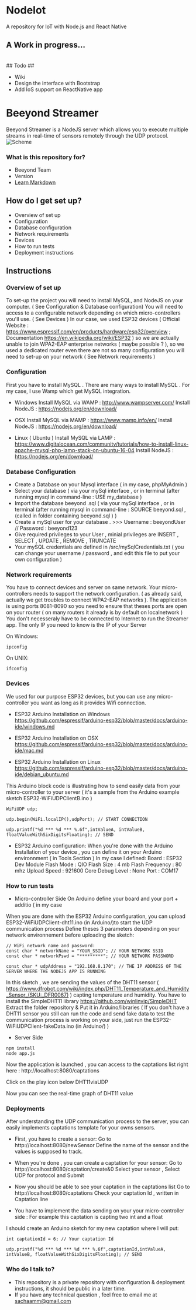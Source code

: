 # NodeIot #
A repository for IoT with Node.js and React Native

## A Work in progress... ##
</br>
## Todo ##

* Wiki 
* Design the interface with Bootstrap 
* Add IoS support on ReactNative app


# Beeyond Streamer #

Beeyond Streamer is a NodeJS server which allows you to execute multiple streams in real-time of sensors remotely through the UDP protocol.
![Scheme](pictures/captations.png)



### What is this repository for? ###

* Beeyond Team
* Version
* [Learn Markdown](https://bitbucket.org/tutorials/markdowndemo)

## How do I get set up? ##

* Overview of set up
* Configuration
* Database configuration
* Network requirements
* Devices
* How to run tests
* Deployment instructions

## Instructions ##

### Overview of set up ###
To set-up the project you will need to install MySQL, and NodeJS on your computer. ( See Configuration & Database configuration) 
You will need to access to a configurable network depending on which micro-controllers you'll use. ( See Devices )
In our case, we used ESP32 devices  ( Official Website : https://www.espressif.com/en/products/hardware/esp32/overview ; Documentation https://en.wikipedia.org/wiki/ESP32 )
so we are actually unable to join WPA2-EAP enterprise networks ( maybe possible ? ), so we used a dedicated router even there are not so many configuration you will need
to set-up on your network ( See Network requirements )

### Configuration ###
First you have to install MySQL . There are many ways to install MySQL . 
For my case, I use Wamp which get MySQL integration. 

* Windows
Install MySQL via WAMP : http://www.wampserver.com/
Install NodeJS : https://nodejs.org/en/download/

* OSX
Install MySQL via MAMP : https://www.mamp.info/en/
Install NodeJS : https://nodejs.org/en/download/

* Linux ( Ubuntu )
Install MySQL via LAMP : https://www.digitalocean.com/community/tutorials/how-to-install-linux-apache-mysql-php-lamp-stack-on-ubuntu-16-04
Install NodeJS : https://nodejs.org/en/download/

### Database Configuration ###

* Create a Database on your Mysql interface ( in my case, phpMyAdmin ) 
* Select your database ( via your mySql interface , or in terminal (after running mysql in command-line : USE my_database )
* Import the database beeyond .sql ( via your mySql interface , or in terminal (after running mysql in command-line : SOURCE beeyond.sql , (called in folder containing beeyond.sql ) )
* Create a mySql user for your database . >>> Username : beeyondUser // Password : beeyond123 
* Give required privileges to your User , minial privileges are INSERT , SELECT , UPDATE , REMOVE , TRUNCATE 
* Your mySQL credentials are defined in /src/mySqlCredentials.txt ( you can change your username / password , and edit this file to put your own configuration )

### Network requirements ###

You have to connect devices and server on same network. Your micro-controllers needs to support the network configuration.
( as already said, actually we get troubles to connect WPA2-EAP networks ).
The application is using ports 8081-8090 so you need to ensure that theses ports are open on your router ( on many routers it already is by default on localnetwork )
You don't necesseraly have to be connected to Internet to run the Streamer app. 
The only IP you need to know is the IP of your Server

On Windows:
```
ipconfig
```

On UNIX:
```
ifconfig
```

### Devices ###

We used for our purpose ESP32 devices, but you can use any micro-controller you want as long as it provides Wifi connection.

* ESP32 Arduino Installation on Windows
https://github.com/espressif/arduino-esp32/blob/master/docs/arduino-ide/windows.md

* ESP32 Arduino Installation on OSX
https://github.com/espressif/arduino-esp32/blob/master/docs/arduino-ide/mac.md

* ESP32 Arduino Installation on Linux
https://github.com/espressif/arduino-esp32/blob/master/docs/arduino-ide/debian_ubuntu.md


This Arduino block code is illustrating how to send easily data from your micro-controller to your server
( it's a sample from the Arduino example sketch ESP32-WiFiUDPClientB.ino )

```
WiFiUDP udp;

udp.begin(WiFi.localIP(),udpPort); // START CONNECTION

udp.printf("%d *** %d *** %.6f",intValueA, intValueB, floatValueWithSixDigitsFloating); // SEND 
```

* ESP32 Arduino configuration:
When you're done with the Arduino Installation of your device , you can define it on your Arduino environnment ( in Tools Section )
In my case I defined:
Board : ESP32 Dev Module
Flash Mode : QIO
Flash Size : 4 mb
Flash Frequency : 80 mhz
Upload Speed : 921600
Core Debug Level : None
Port : COM17


### How to run tests ###


* Micro-controller Side
On Arduino define your board and your port + additio ( in my case 

When you are done with the ESP32 Arduino configuration, you can upload ESP32-WiFiUDPClient-dht11.ino (in Arduino/)to start the UDP communication process
Define theses 3 parameters depending on your network environnement before uploading the sketch: 

```
// WiFi network name and password:
const char * networkName = "YOUR_SSID"; // YOUR NETWORK SSID
const char * networkPswd = "*********"; // YOUR NETWORK PASSWORD

const char * udpAddress = "192.168.8.170"; // THE IP ADDRESS OF THE SERVER WHERE THE NODEJS APP IS RUNNING
```

In this sketch , we are sending the values of the DHT11 sensor ( https://www.dfrobot.com/wiki/index.php/DHT11_Temperature_and_Humidity_Sensor_(SKU:_DFR0067) ) capting temperature and humidity. 
You have to install the SimpleDHT11 library
https://github.com/winlinvip/SimpleDHT
Extract the folder repository & Put it in Arduino/libraries
( If you don't have a DHT11 sensor you still can run the code and send fake data to test the communication process is working on your side,
just run the ESP32-WiFiUDPClient-fakeData.ino (in Arduino/) ) 

* Server Side
```
npm install
node app.js
```

Now the application is launched , you can access to the captations list right here : 
http://localhost:8080/captations

Click on the play icon below DHT11viaUDP

Now you can see the real-time graph of DHT11 value 


### Deployments ###

After understanding the UDP communication process to the server, you can easily implements captations template for your owns sensors.
* First, you have to create a sensor:
Go to http://localhost:8080/newSensor
Define the name of the sensor and the values is supposed to track.
* When you're done , you can create a captation for your sensor:
Go to http://localhost:8080/captation/create&0 
Select your sensor , Select UDP for protocol and Submit

* Now you should be able to see your captation in the captations list
Go to http://localhost:8080/captations
Check your captation Id , written in Captation line 


* You have to implement the data sending on your your micro-controller side :
For example this captation is capting two int and a float

I should create an Arduino sketch for my new captation where I will put:
```
int captationId = 6; // Your captation Id

udp.printf("%d *** %d *** %d *** %.6f",captationId,intValueA, intValueB, floatValueWithSixDigitsFloating); // SEND 
```

### Who do I talk to? ###

* This repository is a private repository with configuration & deployment instructions, it should be public in a later time.
* If you have any technical question , feel free to email me at sachaamm@gmail.com